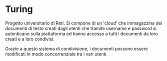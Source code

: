 # Turing
Progetto universitario di Reti.
Si compone di un 'cloud' che immagazzina dei documenti di testo creati dagli utenti che tramite username e password si autenticano sulla piattaforma ed hanno accesso a tutti i documenti da loro creati e a loro condivisi.

Grazie a questo sistema di condivisione, i documenti possono essere modificati in modo concorrenziale tra i vari utenti.
